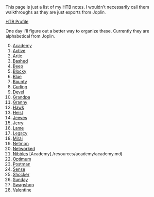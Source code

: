 This page is just a list of my HTB notes.  I wouldn't necessarily call them walkthroughs as they are just exports from Joplin.  

[HTB Profile](https://www.hackthebox.eu/home/users/profile/49486)   

One day I'll figure out a better way to organize these. Currently they are alphabetical from Joplin.

0. [Academy](./resources/academy/academy.md)
1. [Active](./resources/active/index.md)  
2. [Artic](./resources/artic/Artic.md)  
3. [Bashed](./resources/bashed/Bashed.md)  
4. [Beep](./resources/beep/Beep.md)  
5. [Blocky](./resources/blocky/Blocky.md)
6. [Blue](./resources/blue/Blue.md)  
7. [Bounty](./resources/bounty/Bounty.md)
8. [Curling](./resources/curling/Curling.md)  
9. [Devel](./resources/devel/Devel.md)  
10. [Grandpa](./resources/grandpa/Grandpa.md)  
11. [Granny](./resources/granny/Granny.md)  
12. [Hawk](./resources/hawk/Hawk.md)
13. [Heist](./resources/heist/Heist.md)   
14. [Jeeves](./resources/jeeves/Jeeves.md)  
15. [Jerry](./resources/jerry/Jerry.md)    
16. [Lame](./resources/lame/Lame.md)   
17. [Legacy](./resources/legacy/Legacy.md)    
18. [Mirai](./resources/mirai/Mirai.md)    
19. [Netmon](./resources/netmon/Netmon.md)  
20. [Networked](./resources/networked/Networked.md)
21. [Nibbles](./resources/nibbles/Nibbles.md)  [Academy]./resources/academy/academy.md)
22. [Optimum](./resources/optimum/Optimum.md) 
23. [Postman](./resources/postman/Postman.md)
24. [Sense](./resources/sense/Sense.md)  
25. [Shocker](./resources/shocker/Shocker.md)  
26. [Sunday](./resources/sunday/Sunday.md)  
27. [Swagshop](./resources/swagshop/Swagshop.md)  
28. [Valentine](./resources/valentine/Valentine.md)  
